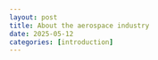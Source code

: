 ```yaml
---
layout: post
title: About the aerospace industry
date: 2025-05-12
categories: [introduction]
---
```

